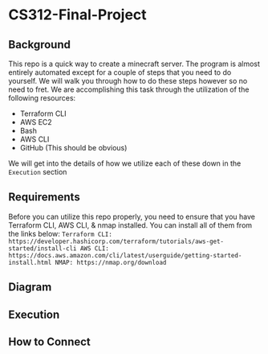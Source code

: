 # CS312-Final-Project

## Background
This repo is a quick way to create a minecraft server. The program is almost entirely automated except for a couple of steps that you need to do yourself. We will walk you through how to do these steps however so no need to fret. We are accomplishing this task through the utilization of the following resources:

* Terraform CLI
* AWS EC2
* Bash
* AWS CLI
* GitHub (This should be obvious)

We will get into the details of how we utilize each of these down in the `Execution` section

## Requirements
Before you can utilize this repo properly, you need to ensure that you have Terraform CLI, AWS CLI, & nmap installed. You can install all of them from the links below:
``
Terraform CLI: https://developer.hashicorp.com/terraform/tutorials/aws-get-started/install-cli
AWS CLI: https://docs.aws.amazon.com/cli/latest/userguide/getting-started-install.html
NMAP: https://nmap.org/download
``

## Diagram

## Execution

## How to Connect
